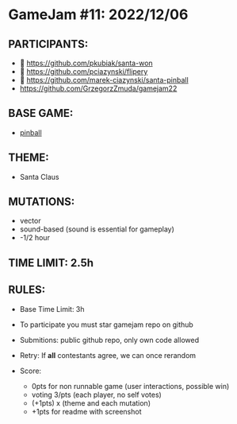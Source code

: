 # GameJam #11: 2022/12/06

## PARTICIPANTS:
- 🥇 https://github.com/pkubiak/santa-won
- 🥈 https://github.com/pciazynski/flipery
- 🥉 https://github.com/marek-ciazynski/santa-pinball
- https://github.com/GrzegorzZmuda/gamejam22

## BASE GAME:
- [pinball](https://github.com/marek-ciazynski/santa-pinball)

## THEME:
- Santa Claus

## MUTATIONS:
- vector
- sound-based (sound is essential for gameplay)
- -1/2 hour

## TIME LIMIT: 2.5h

## RULES:
- Base Time Limit: 3h
- To participate you must star gamejam repo on github
- Submitions: public github repo, only own code allowed
- Retry: If **all** contestants agree, we can once rerandom
    
- Score: 
  - 0pts for non runnable game (user interactions, possible win)
  - voting 3/pts (each player, no self votes)
  - (+1pts) x (theme and each mutation)
  - +1pts for readme with screenshot
